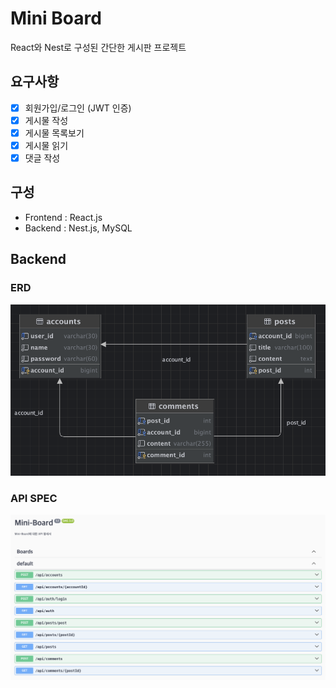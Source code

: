# Mini Board
React와 Nest로 구성된 간단한 게시판 프로젝트

## 요구사항 
- [x] 회원가입/로그인 (JWT 인증)
- [x] 게시물 작성
- [x] 게시물 목록보기
- [x] 게시물 읽기
- [x] 댓글 작성

## 구성
- Frontend : React.js
- Backend : Nest.js, MySQL

## Backend
### ERD 
<img src="./backend/mini-board-erd.png">

### API SPEC
<img src="./backend/swagger-image.png">